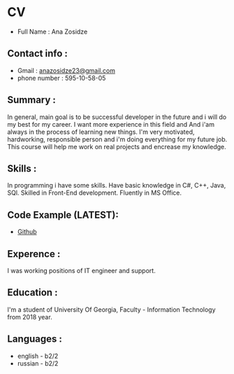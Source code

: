 # CV
* Full Name :  Ana Zosidze
## Contact info :
* Gmail : anazosidze23@gmail.com
* phone number : 595-10-58-05
## Summary : 
In general, main goal is to be successful developer in the future and i will do my best for my career. 
I want more experience in this field and And i'am always in the process of learning new things. I'm very motivated,
hardworking, responsible person and i'm doing everything for my future job. This course will help me work on real projects and 
encrease my knowledge.
## Skills : 
In programming i have some skills. Have basic knowledge in C#, C++, Java, SQl. Skilled in Front-End development. Fluently in MS
Office. 
## Code Example (LATEST):
* [Github](https://github.com/Zosidze/node.js/blob/main/nod.zip)
## Experence : 
I was working positions of IT engineer and support.
## Education : 
I'm a student of University Of Georgia, Faculty - Information Technology from 2018 year.
## Languages : 
* english - b2/2
* russian - b2/2
